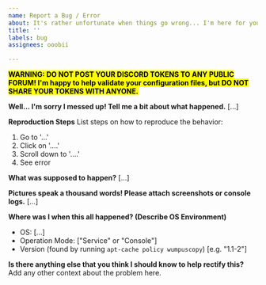 ```yaml
---
name: Report a Bug / Error
about: It's rather unfortunate when things go wrong... I'm here for you.
title: ''
labels: bug
assignees: ooobii

---
```


<mark>**WARNING: DO NOT POST YOUR DISCORD TOKENS TO ANY PUBLIC FORUM! I'm happy to help validate your configuration files, but DO NOT SHARE YOUR TOKENS WITH ANYONE.**</mark>

**Well... I'm sorry I messed up! Tell me a bit about what happened.**
[...]

**Reproduction Steps**
List steps on how to reproduce the behavior:
1. Go to '...'
2. Click on '....'
3. Scroll down to '....'
4. See error

**What was supposed to happen?**
[...]

**Pictures speak a thousand words! Please attach screenshots or console logs.**
[...]

**Where was I when this all happened? (Describe OS Environment)**
 - OS: [...]
 - Operation Mode: ["Service" or "Console"]
 - Version (found by running `apt-cache policy wumpuscopy`)  [e.g. "1.1-2"]

**Is there anything else that you think I should know to help rectify this?**
Add any other context about the problem here.
